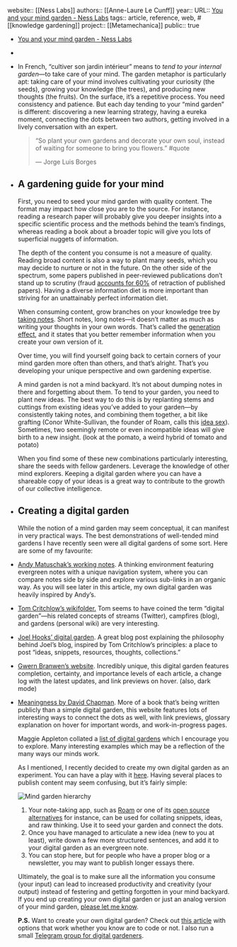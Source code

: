 website::  [[Ness Labs]] 
authors:: [[Anne-Laure Le Cunff]] 
year:: 
URL:: [You and your mind garden - Ness Labs](https://nesslabs.com/mind-garden)
tags:: article, reference, web, #[[knowledge gardening]] 
project:: [[Metamechanica]] 
public:: true

- [You and your mind garden - Ness Labs](https://nesslabs.com/mind-garden)
-
- In French, “cultiver son jardin intérieur” means to _tend to your internal garden_—to take care of your mind. The garden metaphor is particularly apt: taking care of your mind involves cultivating your curiosity (the seeds), growing your knowledge (the trees), and producing new thoughts (the fruits). On the surface, it’s a repetitive process. You need consistency and patience. But each day tending to your “mind garden” is different: discovering a new learning strategy, having a eureka moment, connecting the dots between two authors, getting involved in a lively conversation with an expert.
  
  > “So plant your own gardens and decorate your own soul, instead of waiting for someone to bring you flowers.” #quote
  > 
  > — Jorge Luis Borges
- ## A gardening guide for your mind
  
  First, you need to seed your mind garden with quality content. The format may impact how close you are to the source. For instance, reading a research paper will probably give you deeper insights into a specific scientific process and the methods behind the team’s findings, whereas reading a book about a broader topic will give you lots of superficial nuggets of information.
  
  The depth of the content you consume is not a measure of quality. Reading broad content is also a way to plant many seeds, which you may decide to nurture or not in the future. On the other side of the spectrum, some papers published in peer-reviewed publications don’t stand up to scrutiny (fraud [accounts for 60%](https://www.sciencemag.org/news/2018/10/what-massive-database-retracted-papers-reveals-about-science-publishing-s-death-penalty) of retraction of published papers). Having a diverse information diet is more important than striving for an unattainably perfect information diet.
  
  When consuming content, grow branches on your knowledge tree by [taking notes](https://nesslabs.com/note-taking). Short notes, long notes—it doesn’t matter as much as writing your thoughts in your own words. That’s called the [generation effect](https://nesslabs.com/generation-effect), and it states that you better remember information when you create your own version of it.
  
  Over time, you will find yourself going back to certain corners of your mind garden more often than others, and that’s alright. That’s you developing your unique perspective and own gardening expertise.
  
  A mind garden is not a mind backyard. It’s not about dumping notes in there and forgetting about them. To tend to your garden, you need to plant new ideas. The best way to do this is by replanting stems and cuttings from existing ideas you’ve added to your garden—by consistently taking notes, and combining them together, a bit like grafting (Conor White-Sullivan, the founder of Roam, calls this [idea sex](https://nesslabs.com/conor-white-sullivan-interview)). Sometimes, two seemingly remote or even incompatible ideas will give birth to a new insight. (look at the pomato, a weird hybrid of tomato and potato)
  
  When you find some of these new combinations particularly interesting, share the seeds with fellow gardeners. Leverage the knowledge of other mind explorers. Keeping a digital garden where you can have a shareable copy of your ideas is a great way to contribute to the growth of our collective intelligence.
- ## Creating a digital garden
  
  While the notion of a mind garden may seem conceptual, it can manifest in very practical ways. The best demonstrations of well-tended mind gardens I have recently seen were all digital gardens of some sort. Here are some of my favourite:
- [Andy Matuschak’s working notes](https://notes.andymatuschak.org/). A thinking environment featuring evergreen notes with a unique navigation system, where you can compare notes side by side and explore various sub-links in an organic way. As you will see later in this article, my own digital garden was heavily inspired by Andy’s.
- [Tom Critchlow’s wikifolder.](https://tomcritchlow.com/2019/02/17/building-digital-garden/) Tom seems to have coined the term “digital garden”—his related concepts of streams (Twitter), campfires (blog), and gardens (personal wiki) are very interesting.
- [Joel Hooks’ digital garden](https://joelhooks.com/digital-garden). A great blog post explaining the philosophy behind Joel’s blog, inspired by Tom Critchlow’s principles: a place to post “ideas, snippets, resources, thoughts, collections.”
- [Gwern Branwen’s website](https://www.gwern.net/). Incredibly unique, this digital garden features completion, certainty, and importance levels of each article, a change log with the latest updates, and link previews on hover. (also, dark mode)
- [Meaningness by David Chapman](https://meaningness.com/). More of a book that’s being written publicly than a simple digital garden, this website features lots of interesting ways to connect the dots as well, with link previews, glossary explanation on hover for important words, and work-in-progress pages.
  
  Maggie Appleton collated a [list of digital gardens](https://twitter.com/Mappletons/status/1250532315459194880) which I encourage you to explore. Many interesting examples which may be a reflection of the many ways our minds work.
  
  As I mentioned, I recently decided to create my own digital garden as an experiment. You can have a play with it [here](https://www.mentalnodes.com/). Having several places to publish content may seem confusing, but it’s fairly simple:
  
  ![Mind garden hierarchy](https://nesslabs.com/wp-content/uploads/2020/04/mind-garden-hierarchy.png)
  
  1.  Your note-taking app, such as [Roam](https://roamresearch.com/#/app/nesslabs/search) or one of its [open source alternatives](https://nesslabs.com/roam-research-alternatives) for instance, can be used for collating snippets, ideas, and raw thinking. Use it to seed your garden and connect the dots.
  2.  Once you have managed to articulate a new idea (new to you at least), write down a few more structured sentences, and add it to your digital garden as an evergreen note.
  3.  You can stop here, but for people who have a proper blog or a newsletter, you may want to publish longer essays there.
  
  Ultimately, the goal is to make sure all the information you consume (your input) can lead to increased productivity and creativity (your output) instead of festering and getting forgotten in your mind backyard. If you end up creating your own digital garden or just an analog version of your mind garden, [please let me know](https://twitter.com/anthilemoon/status/1252937650807476224).
  
  **P.S.** Want to create your own digital garden? Check out [this article](https://nesslabs.com/digital-garden-set-up) with options that work whether you know are to code or not. I also run a small [Telegram group for digital gardeners](https://nesslabs.com/digital-gardeners).